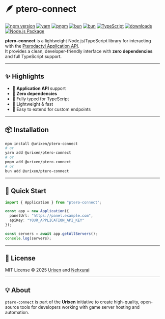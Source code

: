 # 🪶 ptero-connect
[![npm version](https://img.shields.io/npm/v/@urixen/ptero-connect?color=blue&label=npm)](https://www.npmjs.com/package/@urixen/ptero-connect)
[![yarn](https://img.shields.io/badge/yarn-add-blue?logo=yarn&logoColor=white)](https://yarnpkg.com/package/@urixen/ptero-connect)
[![pnpm](https://img.shields.io/badge/pnpm-add-orange?logo=pnpm&logoColor=white)](https://pnpm.io)
[![bun](https://img.shields.io/badge/bun-supported-ffcc33?logo=bun&logoColor=white)](https://bun.sh/)
[![bun](https://img.shields.io/badge/deno-supported-ffcc33?logo=deno&logoColor=white)](https://deno.land/)
[![TypeScript](https://img.shields.io/badge/TypeScript-4.9-blue?logo=typescript&logoColor=blue)](https://www.typescriptlang.org/)
[![downloads](https://img.shields.io/npm/dt/@urixen/ptero-connect?color=brightgreen)](https://www.npmjs.com/package/@urixen/ptero-connect)
[![Node.js Package](https://github.com/urixen-org/ptero-connect/actions/workflows/npm-publish-github-packages.yml/badge.svg)](https://github.com/urixen-org/ptero-connect/actions/workflows/npm-publish-github-packages.yml)

**ptero-connect** is a lightweight Node.js/TypeScript library for interacting with the [Pterodactyl Application API](https://pterodactyl.io/).  
It provides a clean, developer-friendly interface with **zero dependencies** and full TypeScript support.

---

## ✨ Highlights

- 🔹 **Application API** support
- 🔹 **Zero dependencies**
- 🔹 Fully typed for TypeScript
- 🔹 Lightweight & fast
- 🔹 Easy to extend for custom endpoints

---

## 📦 Installation

```bash
npm install @urixen/ptero-connect
# or
yarn add @urixen/ptero-connect
# or
pmpm add @urixen/ptero-connect
# or
bun add @urixen/ptero-connect
```

---

## 🚀 Quick Start

```ts
import { Application } from "ptero-connect";

const app = new Application({
  panelUrl: "https://panel.example.com",
  apiKey: "YOUR_APPLICATION_API_KEY"
});

const servers = await app.getAllServers();
console.log(servers);
```

---

## 📄 License
MIT License © 2025 [Urixen](https://github.com/urixen-org) and [Nehxurai](https://github.com/xerinv0)

---

## 💡 About
`ptero-connect` is part of the **Urixen** initiative to create high-quality, open-source tools for developers working with game server hosting and automation.
